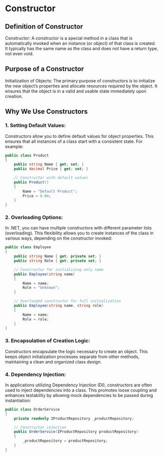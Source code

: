 # Constructor

## Definition of Constructor

Constructor: A constructor is a special method in a class that is automatically invoked when an instance (or object) of that class is created. It typically has the same name as the class and does not have a return type, not even void.

## Purpose of a Constructor

Initialization of Objects: The primary purpose of constructors is to initialize the new object’s properties and allocate resources required by the object. It ensures that the object is in a valid and usable state immediately upon creation.

## Why We Use Constructors

### 1. Setting Default Values:
Constructors allow you to define default values for object properties. This ensures that all instances of a class start with a consistent state. For example:

```csharp
public class Product
{
    public string Name { get; set; }
    public decimal Price { get; set; }

    // Constructor with default values
    public Product()
    {
        Name = "Default Product";
        Price = 0.0m;
    }
}
```

### 2. Overloading Options:
In .NET, you can have multiple constructors with different parameter lists (overloading). This flexibility allows you to create instances of the class in various ways, depending on the constructor invoked:

```csharp
public class Employee
{
    public string Name { get; private set; }
    public string Role { get; private set; }

    // Constructor for initializing only name
    public Employee(string name)
    {
        Name = name;
        Role = "Unknown";
    }

    // Overloaded constructor for full initialization
    public Employee(string name, string role)
    {
        Name = name;
        Role = role;
    }
}
```

### 3. Encapsulation of Creation Logic:
Constructors encapsulate the logic necessary to create an object. This keeps object initialization processes separate from other methods, maintaining a clean and organized class design.

### 4. Dependency Injection:
In applications utilizing Dependency Injection (DI), constructors are often used to inject dependencies into a class. This promotes loose coupling and enhances testability by allowing mock dependencies to be passed during instantiation:

```csharp
public class OrderService
{
    private readonly IProductRepository _productRepository;

    // Constructor injection
    public OrderService(IProductRepository productRepository)
    {
        _productRepository = productRepository;
    }
}
```
